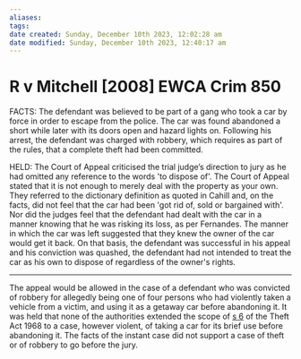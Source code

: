 ```yaml
---
aliases: 
tags: 
date created: Sunday, December 10th 2023, 12:02:28 am
date modified: Sunday, December 10th 2023, 12:40:17 am
---
```


# R v Mitchell [2008] EWCA Crim 850

FACTS: The defendant was believed to be part of a gang who took a car by force in order to escape from the police. The car was found abandoned a short while later with its doors open and hazard lights on. Following his arrest, the defendant was charged with robbery, which requires as part of the rules, that a complete theft had been committed.

HELD: The Court of Appeal criticised the trial judge’s direction to jury as he had omitted any reference to the words 'to dispose of'. The Court of Appeal stated that it is not enough to merely deal with the property as your own. They referred to the dictionary definition as quoted in Cahill and, on the facts, did not feel that the car had been 'got rid of, sold or bargained with'. Nor did the judges feel that the defendant had dealt with the car in a manner knowing that he was risking its loss, as per Fernandes. The manner in which the car was left suggested that they knew the owner of the car would get it back. On that basis, the defendant was successful in his appeal and his conviction was quashed, the defendant had not intended to treat the car as his own to dispose of regardless of the owner's rights.

---

The appeal would be allowed in the case of a defendant who was convicted of robbery for allegedly being one of four persons who had violently taken a vehicle from a victim, and using it as a getaway car before abandoning it. It was held that none of the authorities extended the scope of [s 6](https://www.lexisnexis.com/uk/legal/search/enhRunRemoteLink.do?linkInfo=F%23GB%23UK_LEG%23num%251968_60a_SECT_6%25&A=0.07743201026088098&backKey=20_T448451232&service=citation&ersKey=23_T448450851&langcountry=GB) of the Theft Act 1968 to a case, however violent, of taking a car for its brief use before abandoning it. The facts of the instant case did not support a case of theft or of robbery to go before the jury.
